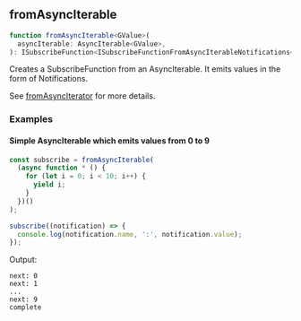 ## fromAsyncIterable

```ts
function fromAsyncIterable<GValue>(
  asyncIterable: AsyncIterable<GValue>,
): ISubscribeFunction<ISubscribeFunctionFromAsyncIterableNotifications<GValue>>;
```

Creates a SubscribeFunction from an AsyncIterable. It emits values in the form of Notifications.

See [fromAsyncIterator](../from-async-iterator/from-async-iterator.md) for more details.

### Examples

#### Simple AsyncIterable which emits values from 0 to 9

```ts
const subscribe = fromAsyncIterable(
  (async function * () {
    for (let i = 0; i < 10; i++) {
      yield i;
    }
  })()
);

subscribe((notification) => {
  console.log(notification.name, ':', notification.value);
});
```

Output:

```text
next: 0
next: 1
...
next: 9
complete
```


